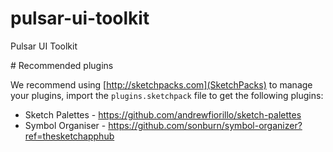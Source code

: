 # pulsar-ui-toolkit
Pulsar UI Toolkit

# Recommended plugins

We recommend using [http://sketchpacks.com](SketchPacks) to manage your plugins, import the `plugins.sketchpack` file to get the following plugins:

* Sketch Palettes - https://github.com/andrewfiorillo/sketch-palettes
* Symbol Organiser - https://github.com/sonburn/symbol-organizer?ref=thesketchapphub
